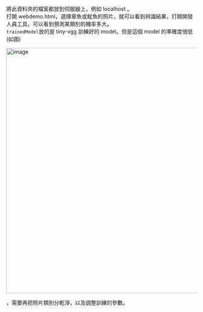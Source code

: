 將此資料夾的檔案都放到伺服器上，例如 localhost 。  
打開 webdemo.html，選擇章魚或魷魚的照片，就可以看到辨識結果，打開開發人員工具，可以看到預測某類別的機率多大。  
```trainedModel```放的是 tiny-vgg 訓練好的 model。但是這個 model 的準確度很低(如圖)  
  
<img width="651" alt="image" src="https://user-images.githubusercontent.com/85891503/174724967-9aefd142-d523-477f-9e88-57d54b4f7280.png">  
  
，需要再把照片類別分乾淨，以及調整訓練的參數。
